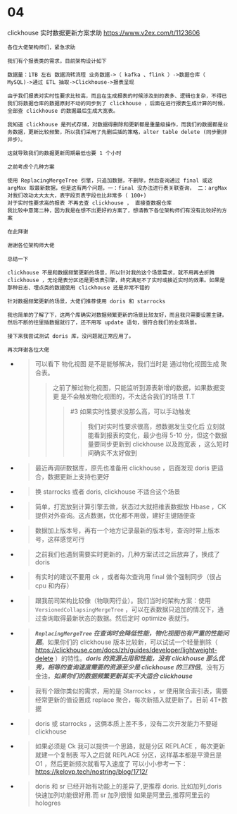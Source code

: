 
# 04

clickhouse 实时数据更新方案求助 https://www.v2ex.com/t/1123606
```console
各位大佬架构师们，紧急求助

我们有个报表类的需求，目前架构设计如下

数据量：1TB 左右 数据流转流程 业务数据->（ kafka 、flink ）->数据仓库（ MySQL)->通过 ETL 抽取->Clickhouse->报表呈现

由于我们报表对实时性要求比较高，而且在生成报表的时候涉及到的表多、逻辑也复杂，不得已我们将数据仓库的数据原封不动的同步到了 clickhouse ，后面在进行报表生成计算的时候，全部查 clickhouse 的数据最后生成大宽表。

我知道 clickhouse 是列式存储，对数据得删除和更新都是重量级操作，而我们的数据都是业务数据，更新比较频繁，所以我们采用了先删后插的策略，alter table delete (同步删非异步）。

这就导致我们的数据更新周期最低也要 1 个小时

之前考虑个几种方案

使用 ReplacingMergeTree 引擎，只追加数据，不删除，然后查询通过 final 或这 argMax 取最新数据，但是这有两个问题，一：final 没办法进行表关联查询， 二：argMax 对我们改动太大太大，表字段页表字段也比非常多（ 100+)
对于实时性要求高的报表 不再去查 clickhouse ， 直接查数据仓库
我比较中意第二种，因为我是在想不出更好的方案了，想请教下各位架构师们有没有比较好的方案

在此拜谢
```
```console
谢谢各位架构师大佬

总结一下

clickhouse 不是和数据频繁更新的场景，所以针对我的这个场景需求，就不用再去折腾 clickhouse ，无论是表分区还是更改表引擎，终究满足不了实时或接近实时的效果。如果是那种日志、埋点类的数据使用 clickhouse 还是非常不错的

针对数据频繁更新的场景，大佬们推荐使用 doris 和 starrocks

我也简单的了解了下，这两个库确实对数据频繁更新的场景比较友好，而且我只需要设置主键，然后不断的往里插数据就行了，还不用写 update 语句，很符合我们的业务场景。

接下来我尝试测试 doris 库，没问题就正常应用了。

再次拜谢各位大佬
```
- > 可以看下 物化视图 是不是能够解决，我们当时是 通过物化视图生成 聚合表。
  >> 之前了解过物化视图，只能监听到源表新增的数据，如果数据变更 是不会触发物化视图的，不太适合我们的场景 T.T
  >>> #3 如果实时性要求没那么高，可以手动触发
  >>>> 我们对实时性要求很高，想数据发生变化后 立刻就能看到报表的变化，最少也得 5-10 分，但这个数据量要同步更新到 clickhouse 以及跑宽表 ，这么短时间确实不太好做到
- > 最近再调研数据库，原先也准备用 clickhouse ，后面发现 doris 更适合，数据更新上支持也更好
- > 换 starrocks 或者 doris, clickhouse 不适合这个场景
- > 简单，打宽放到计算引擎去做，状态过大就把维表数据放 Hbase ，CK 提供对外查询。这点数据，优化都不用做，建好主键随便查
- > 数据加上版本号，再有一个地方记录最新的版本号，查询时带上版本号，这样感觉可行
- > 之前我们也遇到需要实时更新的，几种方案试过之后放弃了，换成了 doris
- > 有实时的建议不要用 ck ，或者每次查询用 final 做个强制同步（很占 cpu 和内存）
- > 跟我前司架构比较像（物联网行业）。我们当时的架构方案：使用 `VersionedCollapsingMergeTree` ，可以在表数据只追加的情况下，通过查询取得最新状态的数据。然后定时 optimize 表就行。
- > ***`ReplacingMergeTree` 在查询时会降低性能，物化视图也有严重的性能问题***。如果你们的 clickhouse 版本比较新，可以试试一个轻量删除（ https://clickhouse.com/docs/zh/guides/developer/lightweight-delete ）的特性。***doris 的资源占用和性能，没有 clickhouse 那么优秀，相等的查询速度需要的资源至少是 clickhouse 的三四倍***。没有万金油，***如果你们的数据频繁更新其实不大适合 clickhouse***
- > 我有个跟你类似的需求，用的是 Starrocks ，sr 使用聚合索引表，需要经常更新的值设置成 replace 聚合，每次新插入就更新了。目前 4T+数据
- > doris 或 starrocks ，这俩本质上差不多，没有二次开发能力不要碰 clickhouse
- > 如果必须是 Ck 我可以提供一个思路，就是分区 REPLACE ，每次更新就建一个复制表 写入之后就 REPLACE 分区，这样基本都是平滑且是 O1 ，然后更新频次就看写入速度了 可以小小参考一下： https://kelovp.tech/nostring/blog/1712/
- > doris 和 sr 已经开始有功能上的差异了,更推荐 doris. 比如加列,doris 快速加列功能很好用.而 sr 加列很慢 如果是阿里云,推荐阿里云的 hologres
